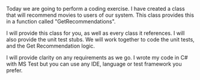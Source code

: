 Today we are going to perform a coding exercise. I have created a class that will recommend movies to users of our system. This class provides this in a function called "GetRecommendations".

I will provide this class for you, as well as every class it references. I will also provide the unit test stubs. We will work together to code the unit tests, and the Get Recommendation logic.

I will provide clarity on any requirements as we go. I wrote my code in C# with MS Test but you can use any IDE, language or test framework you prefer.
